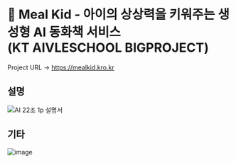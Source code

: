 # 🌈 Meal Kid - 아이의 상상력을 키워주는 생성형 AI 동화책 서비스<br> (KT AIVLESCHOOL BIGPROJECT)
Project URL -> https://mealkid.kro.kr

## 설명
<!--![AI 22조 발표자료_page-0003](https://github.com/user-attachments/assets/e9864b8f-afba-4fc7-9532-4504e25f2ff5)-->
![AI 22조 1p 설명서](https://github.com/user-attachments/assets/268d0438-6af6-47d4-825e-56fa463d5fa5)

## 기타
![image](https://github.com/user-attachments/assets/7a06bad0-e378-479a-a5ce-b16b43c31c4b)
